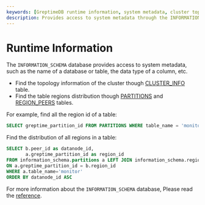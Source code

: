 ```yaml
---
keywords: [GreptimeDB runtime information, system metadata, cluster topology, table regions distribution, SQL queries]
description: Provides access to system metadata through the INFORMATION_SCHEMA database, including cluster topology and table regions distribution. Examples of SQL queries to retrieve region IDs and distribution are included.
---
```


# Runtime Information

The `INFORMATION_SCHEMA` database provides access to system metadata, such as the name of a database or table, the data type of a column, etc.

* Find the topology information of the cluster though [CLUSTER_INFO](/reference/sql/information-schema/cluster-info.md) table.
* Find the table regions distribution though [PARTITIONS](/reference/sql/information-schema/partitions.md) and [REGION_PEERS](/reference/sql/information-schema/region-peers.md) tables.

For example, find all the region id of a table:

```sql
SELECT greptime_partition_id FROM PARTITIONS WHERE table_name = 'monitor'
```

Find the distribution of all regions in a table:

```sql
SELECT b.peer_id as datanode_id,
       a.greptime_partition_id as region_id
FROM information_schema.partitions a LEFT JOIN information_schema.region_peers b
ON a.greptime_partition_id = b.region_id
WHERE a.table_name='monitor'
ORDER BY datanode_id ASC
```

For more information about the `INFORMATION_SCHEMA` database,
Please read the [reference](/reference/sql/information-schema/overview.md).
